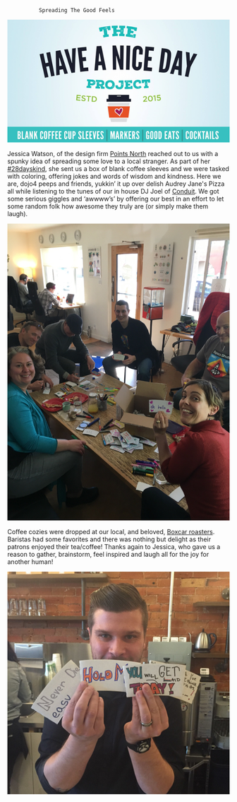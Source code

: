               Spreading The Good Feels

 ![448965129.png](assets/b.png) 

Jessica Watson, of the design firm [Points North](http:http://www.pointsnorthstudio.com//) reached out to us with a spunky idea of spreading some love to a local stranger. As part of her [#28dayskind](https://twitter.com/search?f=tweets&q=%2328dayskind&src=typd), she sent us a box of blank coffee sleeves and we were tasked with coloring, offering jokes and words of wisdom and kindness. Here we are, dojo4 peeps and friends, yukkin’ it up over delish Audrey Jane's Pizza [](http://www.thepizzagarage.com/) all while listening to the tunes of our in house DJ Joel of [Conduit](https://conduitmusic.co/). We got some serious giggles and ‘awwww’s’ by offering our best in an effort to let some random folk how awesome they truly are (or simply make them laugh). 

   ![Photo 2017-03-03 02_21.jpg](assets/c.jpeg) 

Coffee cozies were dropped at our local, and beloved, [Boxcar roasters](http://www.boxcarcoffeeroasters.com/). Baristas had some favorites and there was nothing but delight as their patrons enjoyed their tea/coffee! Thanks again to Jessica, who gave us a reason to gather, brainstorm, feel inspired and laugh all for the joy for another human!
 
![17097931_10156083768353916_1238986777565250540_o.jpg](assets/d.jpeg) 


